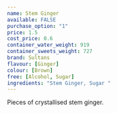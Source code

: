 ```yaml
---
name: Stem Ginger
available: FALSE
purchase_option: "1"
price: 1.5
cost_price: 0.6
container_water_weight: 919
container_sweets_weight: 727
brand: Sultans
flavour: [Ginger]
colour: [Brown]
free: [Alcohol, Sugar]
ingredients: "Stem Ginger, Sugar "
---
```

Pieces of crystallised stem ginger.
